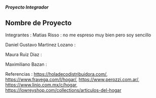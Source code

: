##### Proyecto Integrador #####
   ## Nombre de Proyecto ##

Integrantes :
Matias Risso : no me espreso muy bien pero soy sencillo

Daniel Gustavo Martinez Lozano :

Maura Ruiz Diaz :

Maximiliano Bazan :

Referencias :
https://holadecodistribuidora.com/,
https://www.fravega.com/l/hogar/,
https://www.perozzi.com.ar/,
https://www.linio.com.mx/c/hogar,
https://lowreyshop.com/collections/articulos-del-hogar